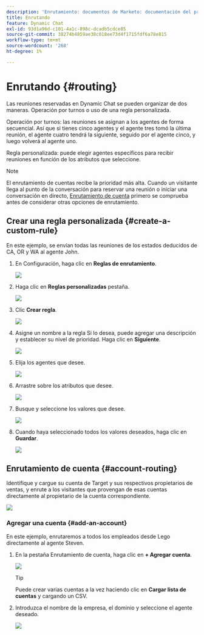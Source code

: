 ```yaml
---
description: 'Enrutamiento: documentos de Marketo: documentación del producto'
title: Enrutando
feature: Dynamic Chat
exl-id: 93d1a96d-c101-4a1c-898c-dcadb5cdce85
source-git-commit: 38274b4859ae38c018ee73d4f1715fdf6a78e815
workflow-type: tm+mt
source-wordcount: '268'
ht-degree: 1%

---
```


# Enrutando {#routing}

Las reuniones reservadas en Dynamic Chat se pueden organizar de dos maneras. Operación por turnos o uso de una regla personalizada.

Operación por turnos: las reuniones se asignan a los agentes de forma secuencial. Así que si tienes cinco agentes y el agente tres tomó la última reunión, el agente cuatro tendrá la siguiente, seguido por el agente cinco, y luego volverá al agente uno.

Regla personalizada: puede elegir agentes específicos para recibir reuniones en función de los atributos que seleccione.

>[!NOTE]
>
>El enrutamiento de cuentas recibe la prioridad más alta. Cuando un visitante llega al punto de la conversación para reservar una reunión o iniciar una conversación en directo, [Enrutamiento de cuenta](#account-routing) primero se comprueba antes de considerar otras opciones de enrutamiento.

## Crear una regla personalizada {#create-a-custom-rule}

En este ejemplo, se envían todas las reuniones de los estados deducidos de CA, OR y WA al agente John.

1. En Configuración, haga clic en **Reglas de enrutamiento**.

   ![](assets/routing-1.png)

1. Haga clic en **Reglas personalizadas** pestaña.

   ![](assets/routing-2.png)

1. Clic **Crear regla**.

   ![](assets/routing-3.png)

1. Asigne un nombre a la regla Si lo desea, puede agregar una descripción y establecer su nivel de prioridad. Haga clic en **Siguiente**.

   ![](assets/routing-4.png)

1. Elija los agentes que desee.

   ![](assets/routing-5.png)

1. Arrastre sobre los atributos que desee.

   ![](assets/routing-6.png)

1. Busque y seleccione los valores que desee.

   ![](assets/routing-7.png)

1. Cuando haya seleccionado todos los valores deseados, haga clic en **Guardar**.

   ![](assets/routing-8.png)

## Enrutamiento de cuenta {#account-routing}

Identifique y cargue su cuenta de Target y sus respectivos propietarios de ventas, y enrute a los visitantes que provengan de esas cuentas directamente al propietario de la cuenta correspondiente.

![](assets/routing-9.png)

### Agregar una cuenta {#add-an-account}

En este ejemplo, enrutaremos a todos los empleados desde Lego directamente al agente Steven.

1. En la pestaña Enrutamiento de cuenta, haga clic en **+ Agregar cuenta**.

   ![](assets/routing-10.png)

   >[!TIP]
   >
   >Puede crear varias cuentas a la vez haciendo clic en **Cargar lista de cuentas** y cargando un CSV.

1. Introduzca el nombre de la empresa, el dominio y seleccione el agente deseado.

   ![](assets/routing-11.png)
